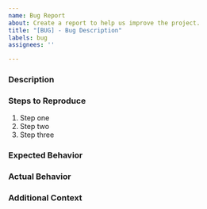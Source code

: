 ```yaml
---
name: Bug Report
about: Create a report to help us improve the project.
title: "[BUG] - Bug Description"
labels: bug
assignees: ''

---
```


### Description


### Steps to Reproduce
1. Step one
2. Step two
3. Step three

### Expected Behavior


### Actual Behavior


### Additional Context


